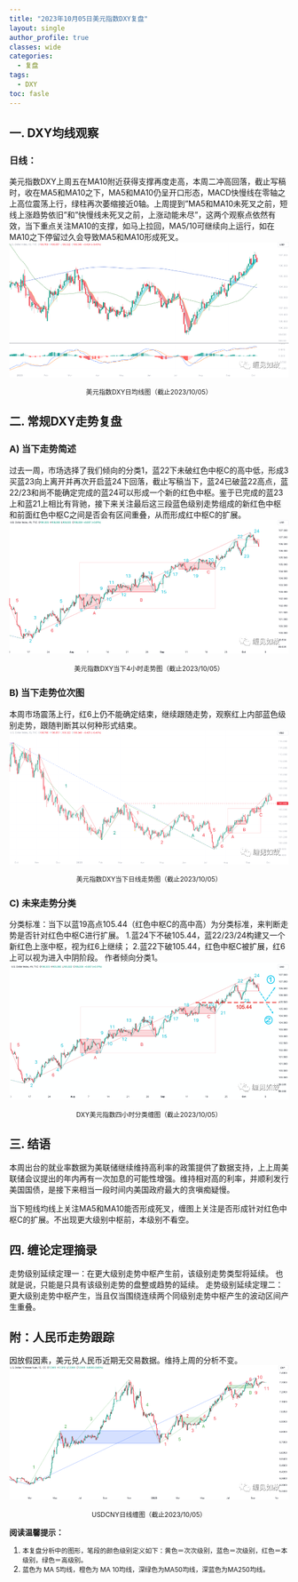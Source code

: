 ```yaml
---
title: "2023年10月05日美元指数DXY复盘"
layout: single
author_profile: true
classes: wide
categories:
  - 复盘
tags:
  - DXY
toc: fasle
---
```

## 一. DXY均线观察
### 日线：
美元指数DXY上周五在MA10附近获得支撑再度走高，本周二冲高回落，截止写稿时，收在MA5和MA10之下，MA5和MA10仍呈开口形态，MACD快慢线在零轴之上高位震荡上行，绿柱再次萎缩接近0轴。上周提到”MA5和MA10未死叉之前，短线上涨趋势依旧”和”快慢线未死叉之前，上涨动能未尽”，这两个观察点依然有效，当下重点关注MA10的支撑，如马上拉回，MA5/10可继续向上运行，如在MA10之下停留过久会导致MA5和MA10形成死叉。
 ![道指DJI](/assets/images/2023-10-05-DXY-day.png)
<small><center>美元指数DXY日均线图（截止2023/10/05）</center></small>
## 二. 常规DXY走势复盘
### A) 当下走势简述
过去一周，市场选择了我们倾向的分类1，蓝22下未破红色中枢C的高中低，形成3买蓝23向上离开并再次开启蓝24下回落，截止写稿当下，蓝24已破蓝22高点，蓝22/23和尚不能确定完成的蓝24可以形成一个新的红色中枢。鉴于已完成的蓝23上和蓝21上相比有背驰，接下来关注最后这三段蓝色级别走势组成的新红色中枢和前面红色中枢C之间是否会有区间重叠，从而形成红中枢C的扩展。
 ![道指DJI](/assets/images/2023-10-05-DXY-hour.png)
<small><center>美元指数DXY当下4小时走势图（截止2023/10/05）</center></small>
### B) 当下走势位次图
本周市场震荡上行，红6上仍不能确定结束，继续跟随走势，观察红上内部蓝色级别走势，跟随判断其以何种形式结束。
 ![道指DJI](/assets/images/2023-10-05-DXY-day-1.png)
<small><center>美元指数DXY当下日线走势图（截止2023/10/05）</center></small>
### C) 未来走势分类
分类标准：当下以蓝19高点105.44（红色中枢C的高中高）为分类标准，来判断走势是否针对红色中枢C进行扩展。
1.蓝24下不破105.44，蓝22/23/24构建又一个新红色上涨中枢，视为红6上继续；
2.蓝22下破105.44，红色中枢C被扩展，红6上可以视为进入中阴阶段。
作者倾向分类1。
 ![道指DJI](/assets/images/2023-10-05-DXY-hour-fl.png)
<small><center>DXY美元指数四小时分类缠图（截止2023/10/05）</center></small>
## 三. 结语
本周出台的就业率数据为美联储继续维持高利率的政策提供了数据支持，上上周美联储会议提出的年内再有一次加息的可能性增强。维持相对高的利率，并顺利发行美国国债，是接下来相当一段时间内美国政府最大的贪嗔痴疑慢。

当下短线均线上关注MA5和MA10能否形成死叉，缠图上关注是否形成针对红色中枢C的扩展。不出现更大级别中枢前，本级别不看空。

## 四. 缠论定理摘录
走势级别延续定理一：在更大级别走势中枢产生前，该级别走势类型将延续。 也就是说，只能是只具有该级别走势的盘整或趋势的延续。 走势级别延续定理二：更大级别走势中枢产生，当且仅当围绕连续两个同级别走势中枢产生的波动区间产生重叠。

## 附：人民币走势跟踪
因放假因素，美元兑人民币近期无交易数据。维持上周的分析不变。
 ![USDCNY](/assets/images/2023-10-05-USDCNY-day.png)
<small><center>USDCNY日线缠图（截止2023/10/05）</center></small>

**阅读温馨提示：** 
1. <small>本复盘分析中的图形，笔段的颜色级别定义如下：黄色＝次次级别，蓝色＝次级别，红色＝本级别，绿色＝高级别。</small> 
2. <small>蓝色为 MA 5均线，橙色为 MA 10均线，深绿色为MA50均线，深蓝色为MA250均线。</small> 

